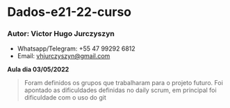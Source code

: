 # Dados-e21-22-curso
### Autor: Victor Hugo Jurczyszyn
- Whatsapp/Telegram: +55 47 99292 6812
- Email: vhjurczyszyn@gmail.com 

**Aula dia 03/05/2022**
> Foram definidos os grupos que trabalharam para o projeto futuro.
> Foi apontado as dificuldades definidas no daily scrum, em principal foi dificuldade com o uso do git
